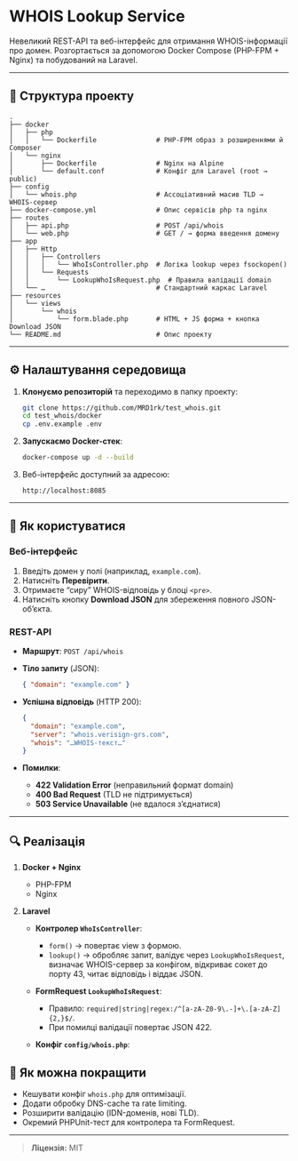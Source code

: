 # WHOIS Lookup Service

Невеликий REST-API та веб-інтерфейс для отримання WHOIS-інформації про домен.
Розгортається за допомогою Docker Compose (PHP-FPM + Nginx) та побудований на Laravel.

---

## 📂 Структура проекту

```
.
├── docker
│   ├── php
│   │   └── Dockerfile               # PHP-FPM образ з розширеннями й Composer
│   └── nginx
│       ├── Dockerfile               # Nginx на Alpine
│       └── default.conf             # Конфіг для Laravel (root → public)
├── config
│   └── whois.php                    # Ассоціативний масив TLD → WHOIS-сервер
├── docker-compose.yml               # Опис сервісів php та nginx
├── routes
│   ├── api.php                      # POST /api/whois
│   └── web.php                      # GET / → форма введення домену
├── app
│   ├── Http
│   │   ├── Controllers
│   │   │   └── WhoIsController.php  # Логіка lookup через fsockopen()
│   │   └── Requests
│   │       └── LookupWhoIsRequest.php  # Правила валідації domain
│   └── …                            # Стандартний каркас Laravel
├── resources
│   └── views
│       └── whois
│           └── form.blade.php       # HTML + JS форма + кнопка Download JSON
└── README.md                        # Опис проекту
```

---

## ⚙️ Налаштування середовища

1. **Клонуємо репозиторій** та переходимо в папку проекту:

   ```bash
   git clone https://github.com/MRD1rk/test_whois.git
   cd test_whois/docker
   cp .env.example .env
   ```
2. **Запускаємо Docker-стек**:


   ```bash
   docker-compose up -d --build
   ```
3. Веб-інтерфейс доступний за адресою:

   ```
   http://localhost:8085
   ```

---

## 🚀 Як користуватися

### Веб-інтерфейс

1. Введіть домен у полі (наприклад, `example.com`).
2. Натисніть **Перевірити**.
3. Отримаєте “сиру” WHOIS-відповідь у блоці `<pre>`.
4. Натисніть кнопку **Download JSON** для збереження повного JSON-об’єкта.

### REST-API

* **Маршрут**: `POST /api/whois`
* **Тіло запиту** (JSON):

  ```json
  { "domain": "example.com" }
  ```
* **Успішна відповідь** (HTTP 200):

  ```json
  {
    "domain": "example.com",
    "server": "whois.verisign-grs.com",
    "whois": "…WHOIS-текст…"
  }
  ```
* **Помилки**:

  * **422 Validation Error** (неправильний формат domain)
  * **400 Bad Request** (TLD не підтримується)
  * **503 Service Unavailable** (не вдалося з’єднатися)

---

## 🔍 Реалізація

1. **Docker + Nginx**

   * PHP-FPM
   * Nginx

2. **Laravel**

   * **Контролер `WhoIsController`**:

     * `form()` → повертає view з формою.
     * `lookup()` → обробляє запит, валідує через `LookupWhoIsRequest`, визначає WHOIS-сервер за конфігом, відкриває сокет до порту 43, читає відповідь і віддає JSON.
   * **FormRequest `LookupWhoIsRequest`**:

     * Правило: `required|string|regex:/^[a-zA-Z0-9\.-]+\.[a-zA-Z]{2,}$/`.
     * При помилці валідації повертає JSON 422.
   * **Конфіг `config/whois.php`**:


## 🤔 Як можна покращити

* Кешувати конфіг `whois.php` для оптимізації.
* Додати обробку DNS-cache та rate limiting.
* Розширити валідацію (IDN-доменів, нові TLD).
* Окремий PHPUnit-тест для контролера та FormRequest.

---

> **Ліцензія:** MIT

